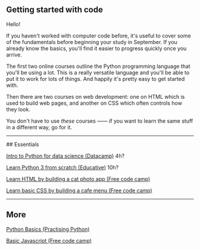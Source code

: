 ## Getting started with code

Hello!

If you haven't worked with computer code before, it's useful to cover some of the fundamentals before beginning your study in September. If you already know the basics, you'll find it easier to progress quickly once you arrive.

The first two online courses outline the Python programming language that you'll be using a lot. This is a really versatile language and you'll be able to put it to work for lots of things. And happily it's pretty easy to get started with.

Then there are two courses on web development: one on HTML which is used to build web pages, and another on CSS which often controls how they look.

You don't have to use *these* courses —— if you want to learn the same stuff in a different way, go for it.

---
## Essentials

[Intro to Python for data science (Datacamp)](https://campus.datacamp.com/courses/intro-to-python-for-data-science) 4h?

[Learn Python 3 from scratch (Educative)](https://www.educative.io/courses/learn-python-3-from-scratch) 10h?

[Learn HTML by building a cat photo app (Free code camp)](https://www.freecodecamp.org/learn/2022/responsive-web-design/)

[Learn basic CSS by building a cafe menu (Free code camp)](https://www.freecodecamp.org/learn/2022/responsive-web-design/)

---
## More

[Python Basics (Practising Python)](https://www.hackinscience.org/exercises/)

[Basic Javascript (Free code camp)](https://www.freecodecamp.org/learn/javascript-algorithms-and-data-structures/)
